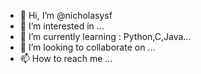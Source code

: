 - 👋 Hi, I’m @nicholasysf
- 👀 I’m interested in ...
- 🌱 I’m currently learning : Python,C,Java...
- 💞️ I’m looking to collaborate on ...
- 📫 How to reach me ...

<!---
nicholasysf/nicholasysf is a ✨ special ✨ repository because its `README.md` (this file) appears on your GitHub profile.
You can click the Preview link to take a look at your changes.
--->
